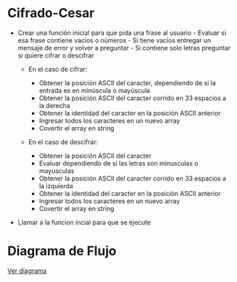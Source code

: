 # Cifrado-Cesar
+ Crear una función inicial para que pida una frase al usuario
      - Evaluar si esa frase contiene vacíos o números
      - Si tiene vacíos entregar un mensaje de error y volver a preguntar
      - Si contiene solo letras preguntar si quiere cifrar o descifrar
  + En el caso de cifrar:
    - Obtener la posición ASCII del caracter, dependiendo de si la entrada es en minúscula o mayúscula
    - Obtener la posición ASCII del caracter corrido en 33 espacios a la derecha
    - Obtener la identidad del caracter en la posición ASCII anterior
    - Ingresar todos los caracteres en un nuevo array
    - Covertir el array en string
    
    
  + En el caso de descifrar:
    - Obtener la posición ASCII del caracter
    - Evaluar dependiendo de si las letras son minusculas o mayusculas
    - Obtener la posición ASCII del caracter corrido en 33 espacios a la izquierda
    - Obtener la identidad del caracter en la posición ASCII anterior
    - Ingresar todos los caracteres en un nuevo array
    - Covertir el array en string

+ Llamar a la funcion incial para que se ejecute

# Diagrama de Flujo

[Ver diagrama](https://www.lucidchart.com/invitations/accept/2fc7c8ca-12d5-4d5b-93a5-dc122af6abd2)
